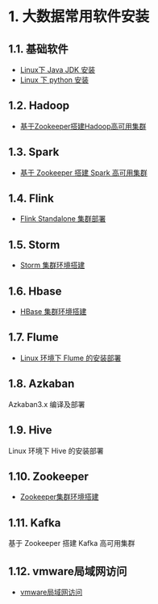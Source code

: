 # 1. 大数据常用软件安装
## 1.1. 基础软件
- [Linux下 Java JDK 安装](notes/大数据/大数据常用软件安装/基础软件/JDK安装.md)
- [Linux 下 python 安装](notes/大数据/大数据常用软件安装/基础软件/python安装.md)

## 1.2. Hadoop
- [基于Zookeeper搭建Hadoop高可用集群](notes/大数据/大数据常用软件安装/Hadoop/基于Zookeeper搭建Hadoop高可用集群.md)

## 1.3. Spark
- [基于 Zookeeper 搭建 Spark 高可用集群](notes/大数据/大数据常用软件安装/Spark/基于Zookeeper搭建Spark高可用集群.md)
    
## 1.4. Flink
- [Flink Standalone 集群部署](notes/大数据/大数据常用软件安装/Flink/Flink集群部署.md)
      
## 1.5. Storm 
- [Storm 集群环境搭建](notes/大数据/大数据常用软件安装/Storm/Storm集群环境搭建.md)
      
## 1.6. Hbase
- [HBase 集群环境搭建](notes/大数据/大数据常用软件安装/HBase/HBase集群环境搭建.md)
       
## 1.7. Flume
- [Linux 环境下 Flume 的安装部署](notes/大数据/大数据常用软件安装/Flume/Linux下Flume的安装.md)
      
## 1.8. Azkaban
Azkaban3.x 编译及部署
## 1.9. Hive
Linux 环境下 Hive 的安装部署
## 1.10. Zookeeper
- [Zookeeper集群环境搭建](notes/大数据/大数据常用软件安装/zookeeper/Zookeeper集群环境搭建.md)
         
## 1.11. Kafka
基于 Zookeeper 搭建 Kafka 高可用集群
## 1.12. vmware局域网访问
- [vmware局域网访问](notes/大数据/大数据常用软件安装/vmware局域网访问/vmware局域网访问.md)